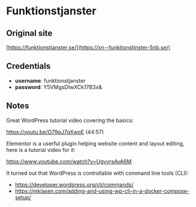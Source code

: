 # Funktionstjanster

## Original site

[https://funktionstjanster.se/](https://xn--funktionstjnster-5nb.se/)

## Credentials

  * **username**: funktionstjanster
  * **password**: Y5VMgsDIwXCk17B3x&


## Notes

Great WordPress tutorial video covering the basics:

https://youtu.be/O79pJ7qXwoE
(44:57)

Elementor is a userful plugin helping website content and layout editing, here is a tutorial video for it:

https://www.youtube.com/watch?v=UgvyrsAvA6M

It turned out that WordPress is controllable with command line tools (CLI):

 * https://developer.wordpress.org/cli/commands/
 * https://mklasen.com/adding-and-using-wp-cli-in-a-docker-compose-setup/

